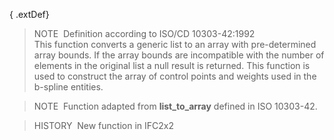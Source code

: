 { .extDef}
> NOTE&nbsp; Definition according to ISO/CD 10303-42:1992  
> This function converts a generic list to an array with pre-determined array bounds. If the array bounds are incompatible with the number of elements in the original list a null result is returned. This function is used to construct the array of control points and weights used in the b-spline entities.

> NOTE&nbsp; Function adapted from **list_to_array** defined in ISO 10303-42.

> HISTORY&nbsp; New function in IFC2x2
